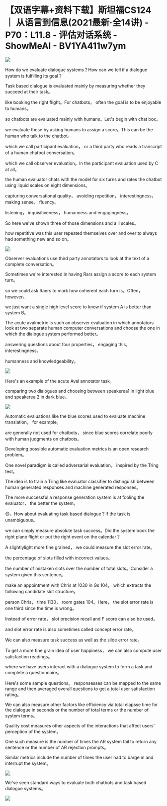 # 【双语字幕+资料下载】斯坦福CS124 ｜ 从语言到信息(2021最新·全14讲) - P70：L11.8 - 评估对话系统 - ShowMeAI - BV1YA411w7ym

![](img/5f9ba3f233c67e7567855eebbdfe21dd_0.png)

How do we evaluate dialogue systems？How can we tell if a dialogue system is fulfilling its goal？

Task based dialogue is evaluated mainly by measuring whether they succeed at their task。

 like booking the right flight。For chatbots， often the goal is to be enjoyable to humans。

 so chatbots are evaluated mainly with humans。Let's begin with chat box。

 we evaluate these by asking humans to assign a score。This can be the human who talk to the chatbot。

 which we call participant evaluation， or a third party who reads a transcript of a human chatbot conversation。

 which we call observer evaluation。In the participant evaluation used by C at all。

 the human evaluator chats with the model for six turns and rates the chatbot using liquid scales on eight dimensions。

 capturing conversational quality， avoiding repetition， interestingness， making sense， fluency。

 listening， inquisitiveness， humanness and engagingness。

So here we've shown three of those dimensions and a li scales。

 how repetitive was this user repeated themselves over and over to always had something new and so on。



![](img/5f9ba3f233c67e7567855eebbdfe21dd_2.png)

Observer evaluations use third party annotators to look at the text of a complete conversation。

Sometimes we're interested in having Rars assign a score to each system turn。

 so we could ask Raers to mark how coherent each turn is。Often， however。

 we just want a single high level score to know if system A is better than system B。

The acute avalmetric is such an observer evaluation in which annotators look at two separate human computer conversations and choose the one in which the dialogue system performed better。

 answering questions about four properties， engaging this， interestingness。

 humanness and knowledgeability。

![](img/5f9ba3f233c67e7567855eebbdfe21dd_4.png)

Here's an example of the acute Aval annotator task。

 comparing two dialogues and choosing between speakerea1 in light blue and speakerea 2 in dark blue。



![](img/5f9ba3f233c67e7567855eebbdfe21dd_6.png)

Automatic evaluations like the blue scores used to evaluate machine translation， for example。

 are generally not used for chatbots， since blue scores correlate poorly with human judgments on chatbots。

Developing possible automatic evaluation metrics is an open research problem。

 One novel paradigm is called adversarial evaluation， inspired by the Tring test。

 The idea is to train a Tring like evaluator classifier to distinguish between human generated responses and machine generated responses。

 The more successful a response generation system is at fooling the evaluator， the better the system。

😊，How about evaluating task based dialogue？If the task is unambiguous。

 we can simply measure absolute task success。Did the system book the right plane flight or put the right event on the calendar？

A slightlylight more fine grained， we could measure the slot error rate。

 the percentage of slots filled with incorrect values。

 the number of mistaken slots over the number of total slots。Consider a system given this sentence。

 make an appointment with Chris at 1030 in Gs 104， which extracts the following candidate slot structure。

 person Chris， time 1130， room gates 104。Here， the slot error rate is one third since the time is wrong。

 Instead of error rate， slot precision recall and F score can also be used。

 and slot error rate is also sometimes called concept error rate。

We can also measure task success as well as the slide error rate。

To get a more fine grain idea of user happiness， we can also compute user satisfaction readings。

 where we have users interact with a dialogue system to form a task and complete a questionnaire。

 Here's some sample questions。 responsesses can be mapped to the same range and then averaged overall questions to get a total user satisfaction rating。

We can also measure other factors like efficiency via total elapsse time for the dialogue in seconds or the number of total terms or the number of system terms。

Quality cost measures other aspects of the interactions that affect users' perception of the system。

 One such measure is the number of times the AR system fail to return any sentence or the number of AR rejection prompts。

Similar metrics include the number of times the user had to barge in and interrupt the system。



![](img/5f9ba3f233c67e7567855eebbdfe21dd_8.png)

We've seen standard ways to evaluate both chatbots and task based dialogue systems。



![](img/5f9ba3f233c67e7567855eebbdfe21dd_10.png)